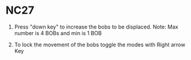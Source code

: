 # NC27
1) Press "down key" to increase the bobs to be displaced.
Note: Max number is 4 BOBs and min is 1 BOB

2) To lock the movement of the bobs toggle the modes with Right arrow Key
